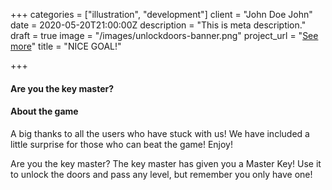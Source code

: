+++
categories = ["illustration", "development"]
client = "John Doe John"
date = 2020-05-20T21:00:00Z
description = "This is meta description."
draft = true
image = "/images/unlockdoors-banner.png"
project_url = "[See more](https://play.google.com/store/apps/details?id=com.azdam.unlockdoors)"
title = "NICE GOAL!"

+++
#### Are you the key master?

#### About the game

A big thanks to all the users who have stuck with us! We have included a little surprise for those who can beat the game! Enjoy!  
  
Are you the key master? The key master has given you a Master Key! Use it to unlock the doors and pass any level, but remember you only have one!
